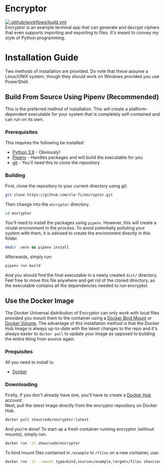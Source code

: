 # Encryptor
[![.github/workflows/build.yml](https://github.com/slo-fi/encryptor/actions/workflows/build.yml/badge.svg)](https://github.com/slo-fi/encryptor/actions/workflows/build.yml)  
Encryptor is an example terminal app that can generate and decrypt ciphers that even supports importing and exporting to files. It's meant to convey my style of Python programming.

# Installation Guide
Two methods of installation are provided. Do note that these assume a Linux/UNIX system, though they should work on Windows provided you use PowerShell.
## Build From Source Using Pipenv (Recommended)
This is the preferred method of installation. This will create a platform-dependent executable for your system that is completely self-contained and can run on its own. 
### Prerequisites
This requires the following be installed:
- [Python 3.9](https://www.python.org/downloads/release/python-3912/) - Obviously!
- [Pipenv](https://pipenv.pypa.io/en/latest/) - Handles packages and will build the executable for you
- [git](https://git-scm.com/downloads) - You'll need this to clone the repository
### Building
First, clone the repository to your current directory using git. 
```bash
git clone https://github.com/slo-fi/encryptor.git
```
Then change into the `encryptor` directory.
```bash
cd encryptor
```
You'll need to install the packages using ```pipenv```. However, this will create a virutal environment in the process. To avoid potentially polluting your system with them, it is advised to create the environment directly in this folder.
```bash
mkdir .venv && pipenv install
```
Afterwards, simply run:
```bash
pipenv run build
```
And you should find the final executable in a newly created ```dist/``` directory. Feel free to move this file anywhere and get rid of the cloned directory, as the executable contains all the dependencies needed to run encryptor.
## Use the Docker Image
The Docker Universal distribution of Encryptor can only work with local files provided you mount them to the container using a [Docker Bind Mount](https://docs.docker.com/storage/bind-mounts/) or [Docker Volume](https://docs.docker.com/storage/volumes/). The advantage of this installation method is that the Docker Hub Image is always up-to-date with the latest changes to the repo and it's always easier to ```docker pull``` to update your image as opposed to building the entire thing from source again.
### Prequisites
All you need to install is:
- [Docker](https://www.docker.com/products/docker-desktop/)
### Downloading
Firstly, if you don't already have one, you'll have to create a [Docker Hub](https://hub.docker.com/signup) account.  
Next, pull the latest image directly from the encryptor repository on Docker Hub.
```bash
docker pull shaurcode/encryptor:latest
```
And you're done! To start up a fresh container running encryptor (without mounts), simply run:
```bash
docker run -it shaurcode/encryptor
```
To bind mount files contained in ```/example``` to ```/files``` on a new container, use:
```bash
docker run -it --mount type=bind,source=/example,target=/files shaurcode/encryptor
```
